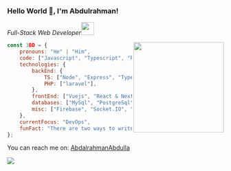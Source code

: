 ### Hello World 👋, I'm Abdulrahman!

<p><em>Full-Stack Web Developer<img src="https://media.giphy.com/media/WUlplcMpOCEmTGBtBW/giphy.gif" width="30">
</em></p>
<img align='right' vertical-align="center" src="https://media.giphy.com/media/836HiJc7pgzy8iNXCn/giphy.gif?cid=790b7611263a0ee994e34895a4d20bbb2f369983955d0265&rid=giphy.gif&ct=g" width="210">

```javascript
const 3BD = {
    pronouns: "He" | "Him",
    code: ["Javascript", "Typescript", "PHP"],
    technologies: {
        backEnd: {
            TS: ["Node", "Express", "TypeORM", "Prisma"],
            PHP: ["laravel"],
        },
        frontEnd: ["Vuejs", "React & Next"],
        databases: ["MySql", "PostgreSql","Mongo"],
        misc: ["Firebase", "Socket.IO", "Pusher"]
    },
    currentFocus: "DevOps",
    funFact: "There are two ways to write error-free programs; only the third one works"
}; 
```

You can reach me on: [AbdalrahmanAbdulla](https://www.linkedin.com/in/abdalrahman-altaai-1aaa45181) 
<p><img src="https://komarev.com/ghpvc/?username=abdalrahman-abdulla&style=flat"</p>


